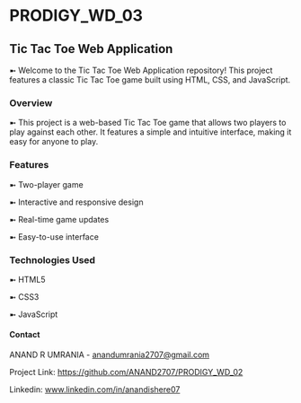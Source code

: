 # PRODIGY_WD_03

## Tic Tac Toe Web Application
 
➼ Welcome to the Tic Tac Toe Web Application repository! This project features a classic Tic Tac Toe game built using HTML, CSS, and JavaScript.

### Overview
➼ This project is a web-based Tic Tac Toe game that allows two players to play against each other. It features a simple and intuitive interface, making it easy for anyone to play.

### Features
➼ Two-player game

➼ Interactive and responsive design

➼ Real-time game updates

➼ Easy-to-use interface

### Technologies Used
➼ HTML5

➼ CSS3

➼ JavaScript

#### Contact
ANAND R UMRANIA - anandumrania2707@gmail.com

Project Link: https://github.com/ANAND2707/PRODIGY_WD_02

Linkedin: www.linkedin.com/in/anandishere07
